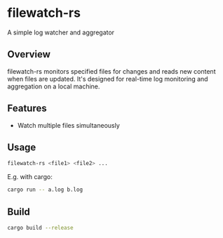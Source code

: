 # filewatch-rs

A simple log watcher and aggregator

## Overview

filewatch-rs monitors specified files for changes and reads new content when files are updated. It's designed for real-time log monitoring and aggregation on a local machine.

## Features

- Watch multiple files simultaneously

## Usage

```bash
filewatch-rs <file1> <file2> ...
```

E.g. with cargo:

```bash
cargo run -- a.log b.log
```

## Build

```bash
cargo build --release
```